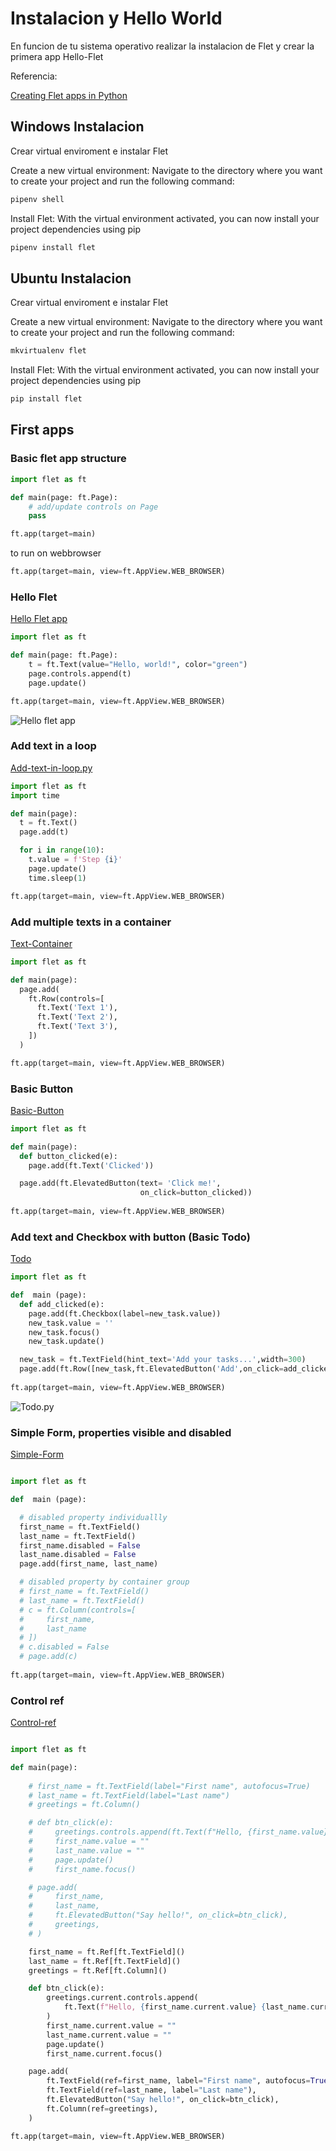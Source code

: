 # Instalacion y Hello World

En funcion de tu sistema operativo realizar la instalacion de Flet y crear la primera app Hello-Flet

Referencia:

[Creating Flet apps in Python](https://flet.dev/docs/guides/python/getting-started)

## Windows Instalacion

Crear virtual enviroment e instalar Flet

Create a new virtual environment:
Navigate to the directory where you want to create your project and run the following command:

```sh
pipenv shell
```

Install Flet:
With the virtual environment activated, you can now install your project dependencies using pip

```sh
pipenv install flet
```

## Ubuntu Instalacion

Crear virtual enviroment e instalar Flet

Create a new virtual environment:
Navigate to the directory where you want to create your project and run the following command:

```sh
mkvirtualenv flet
```

Install Flet:
With the virtual environment activated, you can now install your project dependencies using pip

```sh
pip install flet
```

## First apps

### Basic flet app structure

```python
import flet as ft

def main(page: ft.Page):
    # add/update controls on Page
    pass

ft.app(target=main)

```

to run on webbrowser

```python
ft.app(target=main, view=ft.AppView.WEB_BROWSER)
```

### Hello Flet

[Hello Flet app](./Leccion1-Hello-Flet-app.py)

```python
import flet as ft

def main(page: ft.Page):
    t = ft.Text(value="Hello, world!", color="green")
    page.controls.append(t)
    page.update()

ft.app(target=main, view=ft.AppView.WEB_BROWSER)

```

![Hello flet app](https://flet.dev/img/docs/getting-started/controls-text.png)

### Add text in a loop

[Add-text-in-loop.py](./Leccion1-Add-text-in-loop.py)

```python
import flet as ft
import time

def main(page):
  t = ft.Text()
  page.add(t)

  for i in range(10):
    t.value = f'Step {i}'
    page.update()
    time.sleep(1)

ft.app(target=main, view=ft.AppView.WEB_BROWSER)

```

### Add multiple texts in a container

[Text-Container](./Leccion1-Text-Container.py)

```python
import flet as ft

def main(page):
  page.add(
    ft.Row(controls=[
      ft.Text('Text 1'),
      ft.Text('Text 2'),
      ft.Text('Text 3'),
    ])
  )

ft.app(target=main, view=ft.AppView.WEB_BROWSER)
```

### Basic Button

[Basic-Button](./Leccion1-Basic-Button.py)

```python
import flet as ft

def main(page):
  def button_clicked(e):
    page.add(ft.Text('Clicked'))

  page.add(ft.ElevatedButton(text= 'Click me!', 
                             on_click=button_clicked))
  
ft.app(target=main, view=ft.AppView.WEB_BROWSER)

```

### Add text and Checkbox with button (Basic Todo)

[Todo](./Leccion1-Todo.py)

```python
import flet as ft 

def  main (page):
  def add_clicked(e):
    page.add(ft.Checkbox(label=new_task.value))
    new_task.value = ''
    new_task.focus()
    new_task.update()

  new_task = ft.TextField(hint_text='Add your tasks...',width=300)
  page.add(ft.Row([new_task,ft.ElevatedButton('Add',on_click=add_clicked)]))
  
ft.app(target=main, view=ft.AppView.WEB_BROWSER)

```

![Todo.py](./Todo.png)

### Simple Form, properties visible  and disabled

[Simple-Form](./Leccion1-Simple-Form.py)

```python

import flet as ft 

def  main (page):

  # disabled property individuallly
  first_name = ft.TextField()
  last_name = ft.TextField()
  first_name.disabled = False
  last_name.disabled = False
  page.add(first_name, last_name)

  # disabled property by container group
  # first_name = ft.TextField()
  # last_name = ft.TextField()
  # c = ft.Column(controls=[
  #     first_name,
  #     last_name
  # ])
  # c.disabled = False
  # page.add(c)
  
ft.app(target=main, view=ft.AppView.WEB_BROWSER)


```

### Control ref

[Control-ref](./Leccion1-Control-ref.py)

```python

import flet as ft

def main(page):
    
    # first_name = ft.TextField(label="First name", autofocus=True)
    # last_name = ft.TextField(label="Last name")
    # greetings = ft.Column()

    # def btn_click(e):
    #     greetings.controls.append(ft.Text(f"Hello, {first_name.value} {last_name.value}!"))
    #     first_name.value = ""
    #     last_name.value = ""
    #     page.update()
    #     first_name.focus()

    # page.add(
    #     first_name,
    #     last_name,
    #     ft.ElevatedButton("Say hello!", on_click=btn_click),
    #     greetings,
    # )

    first_name = ft.Ref[ft.TextField]()
    last_name = ft.Ref[ft.TextField]()
    greetings = ft.Ref[ft.Column]()

    def btn_click(e):
        greetings.current.controls.append(
            ft.Text(f"Hello, {first_name.current.value} {last_name.current.value}!")
        )
        first_name.current.value = ""
        last_name.current.value = ""
        page.update()
        first_name.current.focus()

    page.add(
        ft.TextField(ref=first_name, label="First name", autofocus=True),
        ft.TextField(ref=last_name, label="Last name"),
        ft.ElevatedButton("Say hello!", on_click=btn_click),
        ft.Column(ref=greetings),
    )

ft.app(target=main, view=ft.AppView.WEB_BROWSER)

```
